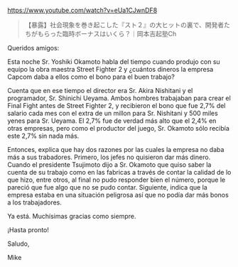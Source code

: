 https://www.youtube.com/watch?v=eUa1CJwnDF8

> 【暴露】社会現象を巻き起こした『スト２』の大ヒットの裏で、開発者たちがもらった臨時ボーナスはいくら？｜岡本吉起塾Ch

Queridos amigos:

Esta noche Sr. Yoshiki Okamoto habla del tiempo cuando produjo con su equipo la obra maestra Street Fighter 2 y ¿cuántos dineros la empresa Capcom daba a ellos como el bono para el buen trabajo?

Cuenta que en ese tiempo el director era Sr. Akira Nishitani y el programador, Sr. Shinichi Ueyama. Ambos hombres trabajaban para crear el Final Fight antes de Street Fighter 2, y recibieron el bono que fue 2,7% del salario cada mes con el extra de un millon para Sr. Nishitani y 500 miles yenes para Sr. Ueyama. El 2,7% fue de verdad más alto que el 2,4% en otras empresas, pero como el productor del juego, Sr. Okamoto sólo recibía este 2,7% sin nada más.

Entonces, explica que hay dos razones por las cuales la empresa no daba más a sus trabadores. Primero, los jefes no quisieron dar más dinero. Cuando el presidente Tsujimoto dijo a Sr. Okamoto que quiso saber la cuenta de su trabajo como en las fabricas a través de contar la calidad de lo que hizo, entre otros, al final no pudo responder bien el número, porque le pareció que fue algo que no se pudo contar. Siguiente, indica que la empresa estaba en una situación peligrosa así que no podía dar más bonos a los trabajadores.

Ya está. Muchísimas gracias como siempre.

¡Hasta pronto!

Saludo,

Mike
